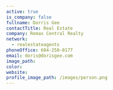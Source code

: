 ```yaml
---
active: true
is_company: false
fullname: Dorris Gee
contactTitle: Real Estate
company: Remax Central Realty
network:
  - realestateagents
phoneOffice: 604-250-0177
email: doris@dorisgee.com
image_path:
color:
website:
profile_image_path: /images/person.png
---
```



